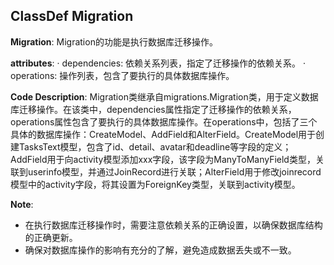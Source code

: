 ## ClassDef Migration
**Migration**: Migration的功能是执行数据库迁移操作。

**attributes**:
· dependencies: 依赖关系列表，指定了迁移操作的依赖关系。
· operations: 操作列表，包含了要执行的具体数据库操作。

**Code Description**:
Migration类继承自migrations.Migration类，用于定义数据库迁移操作。在该类中，dependencies属性指定了迁移操作的依赖关系，operations属性包含了要执行的具体数据库操作。在operations中，包括了三个具体的数据库操作：CreateModel、AddField和AlterField。CreateModel用于创建TasksText模型，包含了id、detail、avatar和deadline等字段的定义；AddField用于向activity模型添加xxx字段，该字段为ManyToManyField类型，关联到userinfo模型，并通过JoinRecord进行关联；AlterField用于修改joinrecord模型中的activity字段，将其设置为ForeignKey类型，关联到activity模型。

**Note**:
- 在执行数据库迁移操作时，需要注意依赖关系的正确设置，以确保数据库结构的正确更新。
- 确保对数据库操作的影响有充分的了解，避免造成数据丢失或不一致。
